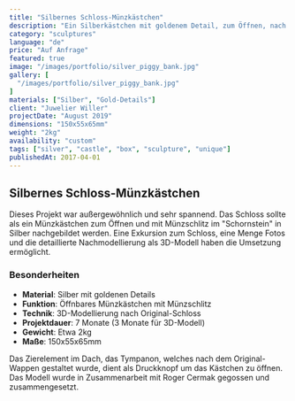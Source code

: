 ```yaml
---
title: "Silbernes Schloss-Münzkästchen"
description: "Ein Silberkästchen mit goldenem Detail, zum Öffnen, nach einem Schloss modelliert. Ein außergewöhnliches Projekt mit Münzschlitz im Schornstein."
category: "sculptures"
language: "de"
price: "Auf Anfrage"
featured: true
image: "/images/portfolio/silver_piggy_bank.jpg"
gallery: [
  "/images/portfolio/silver_piggy_bank.jpg"
]
materials: ["Silber", "Gold-Details"]
client: "Juwelier Willer"
projectDate: "August 2019"
dimensions: "150x55x65mm"
weight: "2kg"
availability: "custom"
tags: ["silver", "castle", "box", "sculpture", "unique"]
publishedAt: 2017-04-01
---
```


## Silbernes Schloss-Münzkästchen

Dieses Projekt war außergewöhnlich und sehr spannend. Das Schloss sollte als ein Münzkästchen zum Öffnen und mit Münzschlitz im "Schornstein" in Silber nachgebildet werden. Eine Exkursion zum Schloss, eine Menge Fotos und die detaillierte Nachmodellierung als 3D-Modell haben die Umsetzung ermöglicht.

### Besonderheiten

- **Material**: Silber mit goldenen Details
- **Funktion**: Öffnbares Münzkästchen mit Münzschlitz
- **Technik**: 3D-Modellierung nach Original-Schloss
- **Projektdauer**: 7 Monate (3 Monate für 3D-Modell)
- **Gewicht**: Etwa 2kg
- **Maße**: 150x55x65mm

Das Zierelement im Dach, das Tympanon, welches nach dem Original-Wappen gestaltet wurde, dient als Druckknopf um das Kästchen zu öffnen. Das Modell wurde in Zusammenarbeit mit Roger Cermak gegossen und zusammengesetzt.
